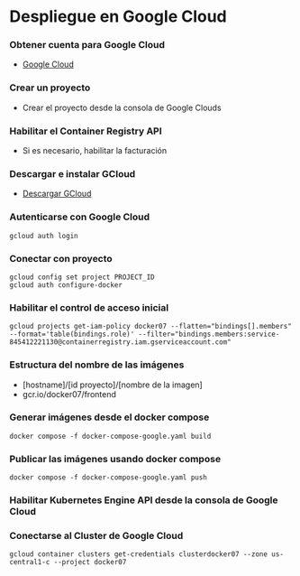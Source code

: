 # Despliegue en Google Cloud

### Obtener cuenta para Google Cloud

- [Google Cloud](https://cloud.google.com)

### Crear un proyecto

- Crear el proyecto desde la consola de Google Clouds

### Habilitar el Container Registry API

- Si es necesario, habilitar la facturación

### Descargar e instalar GCloud

- [Descargar GCloud](https://dl.google.com/dl/cloudsdk/channels/rapid/GoogleCloudSDKInstaller.exe?hl=Es)

### Autenticarse con Google Cloud

```
gcloud auth login
```

### Conectar con proyecto

```
gcloud config set project PROJECT_ID
gcloud auth configure-docker
```

### Habilitar el control de acceso inicial

```
gcloud projects get-iam-policy docker07 --flatten="bindings[].members" --format='table(bindings.role)' --filter="bindings.members:service-845412221130@containerregistry.iam.gserviceaccount.com"
```

### Estructura del nombre de las imágenes

- [hostname]/[id proyecto]/[nombre de la imagen]
- gcr.io/docker07/frontend

### Generar imágenes desde el docker compose

```
docker compose -f docker-compose-google.yaml build
```

### Publicar las imágenes usando docker compose

```
docker compose -f docker-compose-google.yaml push
```

### Habilitar Kubernetes Engine API desde la consola de Google Cloud

### Conectarse al Cluster de Google Cloud

```
gcloud container clusters get-credentials clusterdocker07 --zone us-central1-c --project docker07
```
